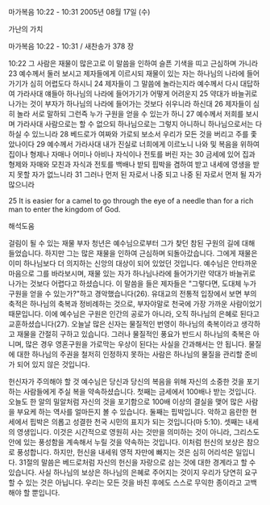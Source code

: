 마가복음 10:22 - 10:31 
2005년 08월 17일 (수)

가난의 가치



마가복음 10:22 - 10:31 / 새찬송가 378 장


10:22 그 사람은 재물이 많은고로 이 말씀을 인하여 슬픈 기색을 띠고 근심하며 가니라 23 예수께서 둘러 보시고 제자들에게 이르시되 재물이 있는 자는 하나님의 나라에 들어가기가 심히 어렵도다 하시니 24 제자들이 그 말씀에 놀라는지라 예수께서 다시 대답하여 가라사대 얘들아 하나님의 나라에 들어가기가 어떻게 어려운지 25 약대가 바늘귀로 나가는 것이 부자가 하나님의 나라에 들어가는 것보다 쉬우니라 하신대 26 제자들이 심히 놀라 서로 말하되 그런즉 누가 구원을 얻을 수 있는가 하니 27 예수께서 저희를 보시며 가라사대 사람으로는 할 수 없으되 하나님으로는 그렇지 아니하니 하나님으로서는 다 하실 수 있느니라 28 베드로가 여짜와 가로되 보소서 우리가 모든 것을 버리고 주를 좇았나이다 29 예수께서 가라사대 내가 진실로 너희에게 이르노니 나와 및 복음을 위하여 집이나 형제나 자매나 어미나 아비나 자식이나 전토를 버린 자는 30 금세에 있어 집과 형제와 자매와 모친과 자식과 전토를 백배나 받되 핍박을 겸하여 받고 내세에 영생을 받지 못할 자가 없느니라 31 그러나 먼저 된 자로서 나중 되고 나중 된 자로서 먼저 될 자가 많으니라

25 It is easier for a camel to go through the eye of a needle than for a rich man to enter the kingdom of God.

해석도움





걸림이 될 수 있는 재물
부자 청년은 예수님으로부터 그가 찾던 참된 구원의 길에 대해 들었습니다. 하지만 그는 많은 재물을 인하여 근심하며 되돌아갔습니다. 그에게 재물은 이미 하나님보다 더 의지하는 신앙의 대상이 되어 있었던 것입니다. 예수님은 안타까운 마음으로 그를 바라보시며, 재물 있는 자가 하나님나라에 들어가기란 약대가 바늘귀로 나가는 것보다 어렵다고 하셨습니다. 이 말씀을 들은 제자들은 "그렇다면, 도대체 누가 구원을 얻을 수 있는가?"하고 경악했습니다(26). 유대교의 전통적 입장에서 보면 부의 축적은 하나님의 축복과 정비례하는 것으로, 부자야말로 천국에 가장 가까운 사람이었기 때문입니다. 이에 예수님은 구원은 인간의 공로가 아니라, 오직 하나님의 은혜로 된다고 교훈하셨습니다(27). 오늘날 많은 신자는 물질적인 번영이 하나님의 축복이라고 생각하고 재물을 간절히 구하고 있습니다. 그러나 물질적인 풍요가 반드시 하나님의 축복은 아니며, 많은 경우 영혼구원을 가로막는 우상이 된다는 사실을 간과해서는 안 됩니다. 물질에 대한 하나님의 주권을 철저히 인정하지 못하는 사람은 하나님의 물질을 관리할 준비가 되어 있지 않은 것입니다.

헌신자가 주의해야 할 것
예수님은 당신과 당신의 복음을 위해 자신의 소중한 것을 포기하는 사람들에게 주실 복을 약속하셨습니다. 첫째는 금세에서 100배나 받는 것입니다. 오늘도 한 알의 밀알처럼 자신의 것을 포기함으로 100배 이상의 결실을 맺어 많은 사람을 부요케 하는 역사를 얼마든지 볼 수 있습니다. 둘째는 핍박입니다. 악하고 음란한 현세에서 핍박은 의롭고 성결한 천국 시민의 표지가 되는 것입니다(마 5:10). 셋째는 내세의 영생입니다. 이것은 시간적으로 영원히 사는 것만을 의미하는 것이 아니라, 그리스도안에 있는 풍성함을 계속해서 누릴 것을 약속하는 것입니다. 이처럼 헌신의 보상은 참으로 풍성합니다. 하지만, 헌신을 내세워 영적 자만에 빠지는 것은 심히 어리석은 일입니다. 31절의 말씀은 베드로처럼 자신의 헌신을 자랑으로 삼는 것에 대한 경계라고 할 수 있습니다. 사실 하나님의 보상은 하나님의 은혜로 주어지는 것이지 우리가 당연히 요구할 수 있는 것은 아닙니다. 우리는 모든 것을 바친 후에도 스스로 무익한 종이라고 고백해야 할 뿐입니다.